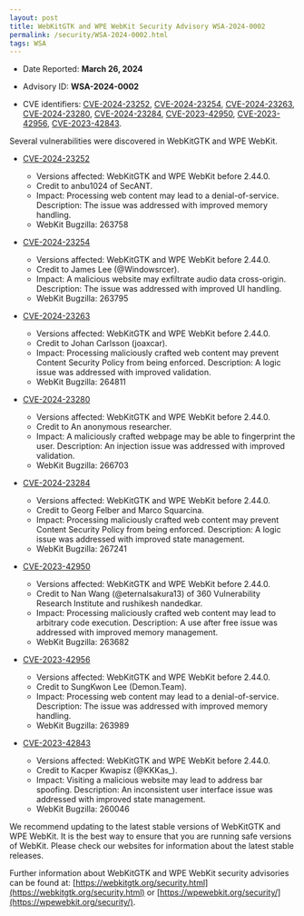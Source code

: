 ```yaml
---
layout: post
title: WebKitGTK and WPE WebKit Security Advisory WSA-2024-0002
permalink: /security/WSA-2024-0002.html
tags: WSA
---
```


* Date Reported: **March 26, 2024**

* Advisory ID: **WSA-2024-0002**

* CVE identifiers: [CVE-2024-23252](#CVE-2024-23252), [CVE-2024-23254](#CVE-2024-23254),
  [CVE-2024-23263](#CVE-2024-23263), [CVE-2024-23280](#CVE-2024-23280),
  [CVE-2024-23284](#CVE-2024-23284), [CVE-2023-42950](#CVE-2023-42950),
  [CVE-2023-42956](#CVE-2023-42956), [CVE-2023-42843](#CVE-2023-42843).


Several vulnerabilities were discovered in WebKitGTK and WPE WebKit.

* <a name="CVE-2024-23252" href="https://cve.mitre.org/cgi-bin/cvename.cgi?name=CVE-2024-23252">CVE-2024-23252</a>
  * Versions affected: WebKitGTK and WPE WebKit before 2.44.0.
  * Credit to anbu1024 of SecANT.
  * Impact: Processing web content may lead to a denial-of-service.
    Description: The issue was addressed with improved memory handling.
  * WebKit Bugzilla: 263758

* <a name="CVE-2024-23254" href="https://cve.mitre.org/cgi-bin/cvename.cgi?name=CVE-2024-23254">CVE-2024-23254</a>
  * Versions affected: WebKitGTK and WPE WebKit before 2.44.0.
  * Credit to James Lee (@Windowsrcer).
  * Impact: A malicious website may exfiltrate audio data cross-origin.
    Description: The issue was addressed with improved UI handling.
  * WebKit Bugzilla: 263795

* <a name="CVE-2024-23263" href="https://cve.mitre.org/cgi-bin/cvename.cgi?name=CVE-2024-23263">CVE-2024-23263</a>
  * Versions affected: WebKitGTK and WPE WebKit before 2.44.0.
  * Credit to Johan Carlsson (joaxcar).
  * Impact: Processing maliciously crafted web content may prevent
    Content Security Policy from being enforced. Description: A logic
    issue was addressed with improved validation.
  * WebKit Bugzilla: 264811

* <a name="CVE-2024-23280" href="https://cve.mitre.org/cgi-bin/cvename.cgi?name=CVE-2024-23280">CVE-2024-23280</a>
  * Versions affected: WebKitGTK and WPE WebKit before 2.44.0.
  * Credit to An anonymous researcher.
  * Impact: A maliciously crafted webpage may be able to fingerprint the
    user. Description: An injection issue was addressed with improved
    validation.
  * WebKit Bugzilla: 266703

* <a name="CVE-2024-23284" href="https://cve.mitre.org/cgi-bin/cvename.cgi?name=CVE-2024-23284">CVE-2024-23284</a>
  * Versions affected: WebKitGTK and WPE WebKit before 2.44.0.
  * Credit to Georg Felber and Marco Squarcina.
  * Impact: Processing maliciously crafted web content may prevent
    Content Security Policy from being enforced. Description: A logic
    issue was addressed with improved state management.
  * WebKit Bugzilla: 267241

* <a name="CVE-2023-42950" href="https://cve.mitre.org/cgi-bin/cvename.cgi?name=CVE-2023-42950">CVE-2023-42950</a>
  * Versions affected: WebKitGTK and WPE WebKit before 2.44.0.
  * Credit to Nan Wang (@eternalsakura13) of 360 Vulnerability Research
    Institute and rushikesh nandedkar.
  * Impact: Processing maliciously crafted web content may lead to
    arbitrary code execution. Description: A use after free issue was
    addressed with improved memory management.
  * WebKit Bugzilla: 263682

* <a name="CVE-2023-42956" href="https://cve.mitre.org/cgi-bin/cvename.cgi?name=CVE-2023-42956">CVE-2023-42956</a>
  * Versions affected: WebKitGTK and WPE WebKit before 2.44.0.
  * Credit to SungKwon Lee (Demon.Team).
  * Impact: Processing web content may lead to a denial-of-service.
    Description: The issue was addressed with improved memory handling.
  * WebKit Bugzilla: 263989

* <a name="CVE-2023-42843" href="https://cve.mitre.org/cgi-bin/cvename.cgi?name=CVE-2023-42843">CVE-2023-42843</a>
  * Versions affected: WebKitGTK and WPE WebKit before 2.44.0.
  * Credit to Kacper Kwapisz (@KKKas_).
  * Impact: Visiting a malicious website may lead to address bar
    spoofing. Description: An inconsistent user interface issue was
    addressed with improved state management.
  * WebKit Bugzilla: 260046


We recommend updating to the latest stable versions of WebKitGTK and WPE
WebKit. It is the best way to ensure that you are running safe versions
of WebKit. Please check our websites for information about the latest
stable releases.

Further information about WebKitGTK and WPE WebKit security advisories can be found at: 
[https://webkitgtk.org/security.html](https://webkitgtk.org/security.html) or [https://wpewebkit.org/security/](https://wpewebkit.org/security/).

